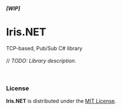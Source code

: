***[WIP]***
# Iris.NET
TCP-based, Pub/Sub C# library
<br><br>
// *TODO: Library description.*
<br><br><br>
### License
**Iris.NET** is distributed under the [MIT License](https://github.com/tommasobertoni/Iris.NET/blob/master/LICENCE).
